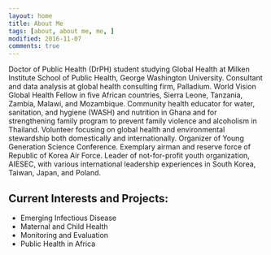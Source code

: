 ```yaml
---
layout: home
title: About Me
tags: [about, about me, me, ]
modified: 2016-11-07
comments: true
---
```


Doctor of Public Health (DrPH) student studying Global Health at Milken Institute School of Public Health, George Washington University. Consultant and data analysis at global health consulting firm, Palladium. World Vision Global Health Fellow in five African countries, Sierra Leone, Tanzania, Zambia, Malawi, and Mozambique. Community health educator for water, sanitation, and hygiene (WASH) and nutrition in Ghana and for strengthening family program to prevent family violence and alcoholism in Thailand. Volunteer focusing on global health and environmental stewardship both domestically and internationally. Organizer of Young Generation Science Conference. Exemplary airman and reserve force of Republic of Korea Air Force. Leader of not-for-profit youth organization, AIESEC, with various international leadership experiences in South Korea, Taiwan, Japan, and Poland.
 
## Current Interests and Projects:

* Emerging Infectious Disease
* Maternal and Child Health
* Monitoring and Evaluation
* Public Health in Africa

